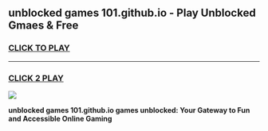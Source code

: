 
## unblocked games 101.github.io - Play Unblocked Gmaes & Free
<h3>
<a href="https://news.freeplayer.one?title=unblocked_games_101.github.io&ref=16F">CLICK TO PLAY</a></h3>
<hr>

<h3>
<a href="https://news.freeplayer.one?title=unblocked_games_101.github.io&ref=16F">CLICK 2 PLAY</a>
  
</h3>

<a href="https://news.freeplayer.one?title=unblocked_games_101.github.io&ref=16F/"><img src="https://clearcache.store/games.png"></a>


**unblocked games 101.github.io games unblocked: Your Gateway to Fun and Accessible Online Gaming**
